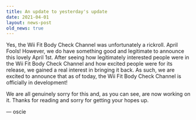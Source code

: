 ```yaml
---
title: An update to yesterday's update
date: 2021-04-01
layout: news-post
old_news: true
---
```


Yes, the Wii Fit Body Check Channel was unfortunately a rickroll. April Fools! However, we do have something good and legitimate to announce this lovely April 1st. After seeing how legitimately interested people were in the Wii Fit Body Check Channel and how excited people were for its release, we gained a real interest in bringing it back. As such, we are excited to announce that as of today, the Wii Fit Body Check Channel is officially in development!

We are all genuinely sorry for this and, as you can see, are now working on it. Thanks for reading and sorry for getting your hopes up.

&mdash; oscie

